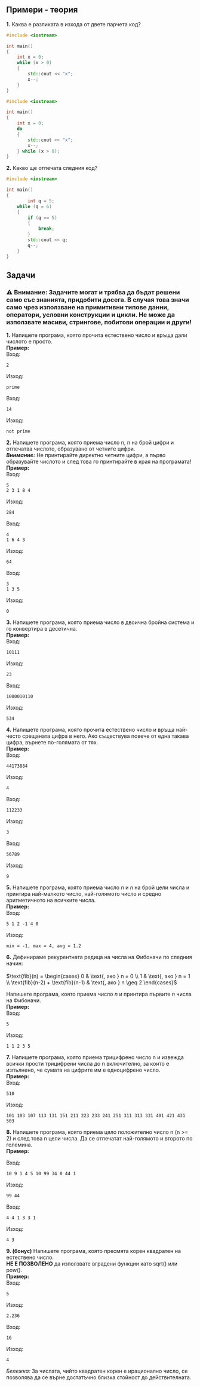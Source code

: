 ## Примери - теория
**1.** Каква е разликата в изхода от двете парчета код?
```c++
#include <iostream>

int main()
{
	int x = 0;
	while (x > 0)
	{
		std::cout << "x";
		x--;
	}
}
```
```c++
#include <iostream>

int main()
{
	int x = 0;
	do
	{
		std::cout << "x";
		x--;
	} while (x > 0);
}
```
**2.** Какво ще отпечата следния код?
```c++
#include <iostream>

int main()
{
        int q = 5;
  	while (q = 6)
  	{
  		if (q == 5)
  		{
  			break;
  		}
  		std::cout << q;
  		q--;
  	}
}
```
## Задачи
### ⚠️ Внимание: Задачите могат и трябва да бъдат решени само със знанията, придобити досега. В случая това значи само чрез използване на примитивни типове данни, оператори, условни конструкции и цикли. Не може да използвате масиви, стрингове, побитови операции и други!</br>
**1.**  Напишете програма, която прочита естествено число и връща дали числото е просто.
</br>
**Пример:** </br>
Вход:
```
2
```
Изход:
```
prime
```
Вход:
```
14
```
Изход:
```
not prime
```
**2.** Напишете програма, която приема число n, n на брой цифри и отпечатва числото, образувано от четните цифри.
</br>
***Внимание:*** Не принтирайте директно четните цифри, а първо образувайте числото и след това го принтирайте в края на програмата!
</br>
**Пример:** </br>
Вход:
```
5
2 3 1 8 4
```
Изход:
```
284
```
Вход:
```
4
1 6 4 3
```
Изход:
```
64
```
Вход:
```
3
1 3 5
```
Изход:
```
0
```
**3.** Напишете програма, която приема число в двоична бройна система и го конвертира в десетична.
</br>
**Пример:** </br>
Вход:
```
10111
```
Изход:
```
23
```
Вход:
```
1000010110
```
Изход:
```
534
```
**4.** Напишете програма, която прочита естествено число и връща най-често срещаната цифра в него. Ако съществува повече от една такава цифра, върнете по-голямата от тях.
</br>
**Пример:** </br>
Вход:
```
44173884
```
Изход:
```
4
```
Вход:
```
112233
```
Изход:
```
3
```
Вход:
```
56789
```
Изход:
```
9
```
**5.** Напишете програма, която приема число *n* и *n* на брой цели числа и принтира най-малкото число, най-голямото число и 
средно аритметичното на всичките числа.
</br>
**Пример:** </br>
Вход:
```
5 1 2 -1 4 0
```
Изход:
```
min = -1, max = 4, avg = 1.2
```
**6.** Дефинираме рекурентната редица на числа на Фибоначи по следния начин:</br></br>
$`\text{fib}(n) = \begin{cases} 
0 & \text{, ако } n = 0 \\
1 & \text{, ако } n = 1 \\
\text{fib}(n-2) + \text{fib}(n-1) & \text{, ако } n \geq 2
\end{cases}`$

Напишете програма, която приема число *n* и принтира първите *n* числа на Фибоначи.
</br>
**Пример:** </br>
Вход:
```
5
```
Изход:
```
1 1 2 3 5
```
**7.** Напишете програма, която приема трицифрено число n и извежда всички прости трицифрени числа до n включително, за които е изпълнено, че сумата на цифрите им е едноцифрено число. </br>
**Пример:** </br>
Вход:
```
510
```
Изход: 
```
101 103 107 113 131 151 211 223 233 241 251 311 313 331 401 421 431 503
```
**8.** Напишете програма, която приема цяло положително число n (n >= 2) и след това n цели числа. Да се отпечатат най-голямото и второто по големина.
</br>
**Пример:**

Вход:
```
10 9 1 4 5 10 99 34 0 44 1
```
Изход: 
```
99 44
```
Вход:
```
4 4 1 3 3 1
```
Изход: 
```
4 3
```
**9. (бонус)** Напишете програма, която пресмята корен квадратен на естествено число. </br> **НЕ Е ПОЗВОЛЕНО** да използвате вградени функции като sqrt() или pow().
</br>
**Пример:** </br>
Вход:
```
5
```
Изход:
```
2.236
```
Вход:
```
16
```
Изход:
```
4
```
*Бележка:* За числата, чийто квадратен корен е ирационално число, се позволява да се върне достатъчно близка стойност до действителната.
